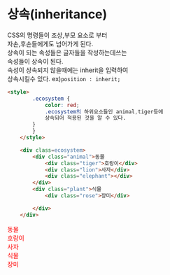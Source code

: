 # 상속(inheritance)  
CSS의 명령들이 조상,부모 요소로 부터  
자손,후손들에게도 넘어가게 된다.  
상속이 되는 속성들은 글자들을 작성하는데쓰는  
속성들이 상속이 된다.  
속성이 상속되지 않을때에는 inherit을 입력하여  
상속시킬수 있다. ex)```position : inherit;```  

```html
<style>
        .ecosystem {
            color: red;
            .ecosystem의 하위요소들인 animal,tiger등에
            상속되어 적용된 것을 알 수 있다.
        }
        }
    </style>

    <div class=ecosystem>
        <div class="animal">동물
            <div class="tiger">호랑이</div>
            <div class="lion">사자</div>
            <div class="elephant"></div>
        </div>
        <div class="plant">식물
            <div class="rose">장미</div>

        </div>
    </div>
```  
<style>
        .ecosystem {
            color: red;
        }
    </style>
<body>
    <div class="ecosystem">
        <div class="animal">동물
            <div class="tiger">호랑이</div>
            <div class="lion">사자</div>
            <div class="elephant"></div>
        </div>
        <div class="plant">식물
            <div class="rose">장미</div>
        </div>
    </div>
</body>